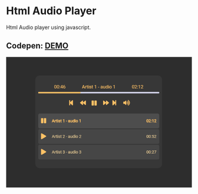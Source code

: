 
# Html Audio Player

Html Audio player using javascript.

## Codepen: <a href='https://codepen.io/vanderzak/pen/BayjVep'>DEMO</a>

 
![alt text](https://raw.githubusercontent.com/abdes-zakari/HtmlAudioPlayer/master/screen.PNG)

